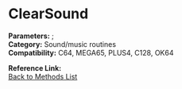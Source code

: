 # ClearSound

**Parameters:** ;  
**Category:** Sound/music routines  
**Compatibility:** C64, MEGA65, PLUS4, C128, OK64  

**Reference Link:**  
[Back to Methods List](../../SUMMARY.md)
